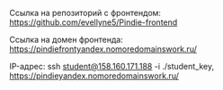 Ссылка на репозиторий с фронтендом: https://github.com/evellyne5/Pindie-frontend

Ссылка на домен фронтенда: https://pindiefrontyandex.nomoredomainswork.ru/

IP-адрес: ssh student@158.160.171.188 -i ./student_key, https://pindieyandex.nomoredomainswork.ru/
